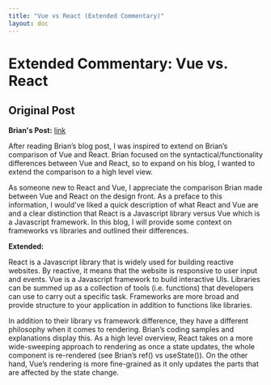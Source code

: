 ```yaml
---
title: "Vue vs React (Extended Commentary)"
layout: doc
---
```


# Extended Commentary: Vue vs. React

## Original Post

**Brian's Post:** [link](https://brianzheng205.github.io/portfolio-brian/blogs/blog_1.html)

After reading Brian’s blog post, I was inspired to extend on Brian’s comparison of Vue and React. Brian focused on the syntactical/functionality differences between Vue and React, so to expand on his blog, I wanted to extend the comparison to a high level view. 

As someone new to React and Vue, I appreciate the comparison Brian made between Vue and React on the design front. As a preface to this information, I would've liked a quick description of what React and Vue are and a clear distinction that React is a Javascript library versus Vue which is a Javascript framework. In this blog, I will provide some context on frameworks vs libraries and outlined their differences. 

**Extended:**

React is a Javascript library that is widely used for building reactive websites. By reactive, it means that the website is responsive to user input and events. Vue is a Javascript framework to build interactive UIs. Libraries can be summed up as a collection of tools (i.e. functions) that developers can use to carry out a specific task. Frameworks are more broad and provide structure to your application in addition to functions like libraries.

In addition to their library vs framework difference, they have a different philosophy when it comes to rendering. Brian’s coding samples and explanations display this. As a high level overview, React takes on a more wide-sweeping approach to rendering as once a state updates, the whole component is re-rendered (see Brian’s ref() vs useState()). On the other hand, Vue’s rendering is more fine-grained as it only updates the parts that are affected by the state change.
